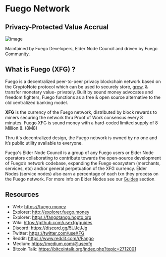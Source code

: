# Fuego Network

## Privacy-Protected Value Accrual 

![image](https://raw.githubusercontent.com/usexfg/fuego-data/master/images/fuegoline.gif)

Maintained by Fuego Developers, Elder Node Council and driven by Fuego Community.

## What is Fuego (XFG) ?

Fuego is a decentralized peer-to-peer privacy blockchain network based on the CryptoNote protocol which can be used to securely store, [grow](https://github.com/usexfg/cold-dao), & transfer monetary value- privately.
Built by sound money advocates and freedom fighters, Fuego functions as a free & open source alternative to the old centralized banking model. 

<b>XFG</b> is the currency of the Fuego network, distributed by block rewards to miners securing the network thru Proof of Work consensus every 8 minutes. 
Fuego XFG is sound money with a hard-coded limited supply of 8 Million 8. (8M8)

Thru it's decentralized design, the Fuego network is owned by no one and it’s public utility available to everyone.

Fuego's Elder Node Council is a group of any Fuego users or Elder Node operators collaborating to contribute towards the open-source development of Fuego’s network codebase, expanding the Fuego ecosystem (merchants, services, etc) and/or general perpetuation of the XFG currency. 
Elder Nodes (service nodes) also earn a percentage of each txn they process on the Fuego network. For more info on Elder Nodes see our [Guides](https://github.com/usexfg/guides) section.

## Resources

-   Web: <https://fuego.money>
-   Explorer: <http://explorer.fuego.money>
-   Explorer: <https://fangotango.hopto.org>
-   Wiki:  <https://github.com/usexfg/guides>
-   Discord: <https://discord.gg/5UJcJJg>
-   Twitter: <https://twitter.com/useXFG>
-   Reddit: <https://www.reddit.com/r/Fango>
-   Medium: <https://medium.com/@usexfg>
-   Bitcoin Talk: <https://bitcointalk.org/index.php?topic=2712001>

